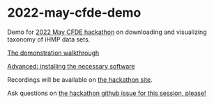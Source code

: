 # 2022-may-cfde-demo

Demo for
[2022 May CFDE hackathon](https://nih-cfde.github.io/2022-may-hackathon/)
on downloading and visualizing taxonomy of iHMP data sets.

[The demonstration walkthrough](DEMO.md)

[Advanced: installing the necessary software](INSTALL.md)

Recordings will be available on [the hackathon site](https://nih-cfde.github.io/2022-may-hackathon/).

Ask questions on [the hackathon github issue for this session, please!](https://github.com/nih-cfde/2022-may-hackathon/issues/10)

